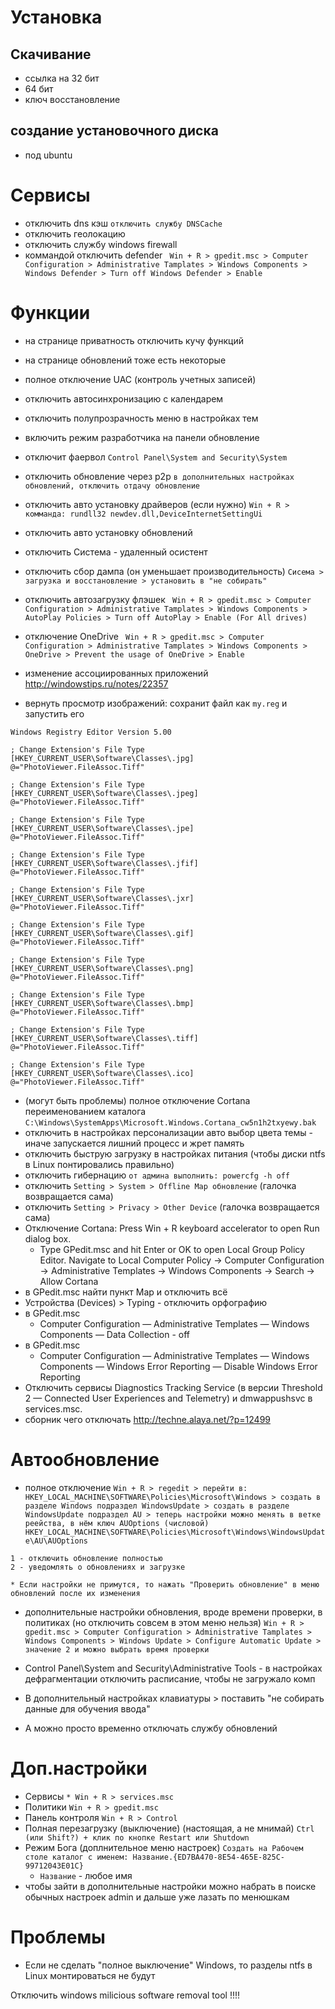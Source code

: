 # Установка

## Скачивание

* ссылка на 32 бит
* 64 бит
* ключ восстановление

## создание установочного диска

* под ubuntu

# Сервисы

* отключить dns кэш
```отключить службу DNSCache```
* отключить геолокацию
* отключить службу windows firewall
* коммандой отключить defender
``` Win + R > gpedit.msc > Computer Configuration > Administrative Tamplates > Windows Components > Windows Defender > Turn off Windows Defender > Enable```

# Функции

* на странице приватность отключить кучу функций
* на странице обновлений тоже есть некоторые
* полное отключение UAC (контроль учетных записей)

* отключить автосинхронизацию с календарем
* отключить полупрозрачность меню в настройках тем
* включить режим разработчика на панели обновление
* отключит фаервол
```Control Panel\System and Security\System```
* отключить обновление через p2p
```в дополнительных настройках обновлений, отключить отдачу обновление```
* отключить авто установку драйверов (если нужно)
```Win + R > комманда: rundll32 newdev.dll,DeviceInternetSettingUi```
* отключить авто установку обновлений
* отключить Система - удаленный осистент
* отключить сбор дампа (он уменьшает производительность)
```Сисема > загрузка и восстановление > установить в "не собирать"```
* отключить автозагрузку флэшек
``` Win + R > gpedit.msc > Computer Configuration > Administrative Tamplates > Windows Components > AutoPlay Policies > Turn off AutoPlay > Enable (For All drives)```
* отключение OneDrive
``` Win + R > gpedit.msc > Computer Configuration > Administrative Tamplates > Windows Components > OneDrive > Prevent the usage of OneDrive > Enable```
* изменение ассоциированных приложений http://windowstips.ru/notes/22357
* вернуть просмотр изображений: сохранит файл как ```my.reg``` и запустить его
```
Windows Registry Editor Version 5.00

; Change Extension's File Type
[HKEY_CURRENT_USER\Software\Classes\.jpg]
@="PhotoViewer.FileAssoc.Tiff"

; Change Extension's File Type
[HKEY_CURRENT_USER\Software\Classes\.jpeg]
@="PhotoViewer.FileAssoc.Tiff"

; Change Extension's File Type
[HKEY_CURRENT_USER\Software\Classes\.jpe]
@="PhotoViewer.FileAssoc.Tiff"

; Change Extension's File Type
[HKEY_CURRENT_USER\Software\Classes\.jfif]
@="PhotoViewer.FileAssoc.Tiff"

; Change Extension's File Type
[HKEY_CURRENT_USER\Software\Classes\.jxr]
@="PhotoViewer.FileAssoc.Tiff"

; Change Extension's File Type
[HKEY_CURRENT_USER\Software\Classes\.gif]
@="PhotoViewer.FileAssoc.Tiff"

; Change Extension's File Type
[HKEY_CURRENT_USER\Software\Classes\.png]
@="PhotoViewer.FileAssoc.Tiff"

; Change Extension's File Type
[HKEY_CURRENT_USER\Software\Classes\.bmp]
@="PhotoViewer.FileAssoc.Tiff"

; Change Extension's File Type
[HKEY_CURRENT_USER\Software\Classes\.tiff]
@="PhotoViewer.FileAssoc.Tiff"

; Change Extension's File Type
[HKEY_CURRENT_USER\Software\Classes\.ico]
@="PhotoViewer.FileAssoc.Tiff"
```
* (могут быть проблемы) полное отключение Cortana переименованием каталога ```C:\Windows\SystemApps\Microsoft.Windows.Cortana_cw5n1h2txyewy.bak```
* отключить в настройках персонализации авто выбор цвета темы - иначе запускается лишний процесс и жрет память
* отключить быструю загрузку в настройках питания (чтобы диски ntfs в Linux понтировались правильно)
* отключить гибернацию ```от админа выполнить: powercfg -h off```
* отключить ```Setting > System > Offline Map обновление``` (галочка возвращается сама)
* отключить ```Setting > Privacy > Other Device``` (галочка возвращается сама)
* Отключение Cortana: Press Win + R keyboard accelerator to open Run dialog box.
	* Type GPedit.msc and hit Enter or OK to open Local Group Policy Editor. Navigate to Local Computer Policy -> Computer Configuration -> Administrative Templates -> Windows Components -> Search -> Allow Cortana
* в GPedit.msc найти пункт Map и отключить всё
* Устройства (Devices) > Typing - отключить орфографию
* в GPedit.msc
	* Computer Configuration — Administrative Templates — Windows Components — Data Collection - off
* в GPedit.msc
	* Computer Configuration — Administrative Templates — Windows Components — Windows Error Reporting — Disable Windows Error Reporting
* Отключить сервисы Diagnostics Tracking Service (в версии Threshold 2 — Connected User Experiences and Telemetry) и dmwappushsvc в services.msc.
* сборник чего отключать http://techne.alaya.net/?p=12499
	
# Автообновление

* полное отключение
```Win + R > regedit > перейти в: HKEY_LOCAL_MACHINE\SOFTWARE\Policies\Microsoft\Windows > создать в разделе Windows подраздел WindowsUpdate > создать в разделе WindowsUpdate подраздел AU > теперь настройки можно менять в ветке реейства, в нём ключ AUOptions (числовой) HKEY_LOCAL_MACHINE\SOFTWARE\Policies\Microsoft\Windows\WindowsUpdate\AU\AUOptions```
```
1 - отключить обновление полностью
2 - уведомлять о обновлениях и загрузке
```
	* Если настройки не примутся, то нажать "Проверить обновление" в меню обновлений после их изменения
* дополнительные настройки обновления, вроде времени проверки, в политиках (но отключить совсем в этом меню нельзя)
```Win + R > gpedit.msc > Computer Configuration > Administrative Tamplates > Windows Components > Windows Update > Configure Automatic Update > значение 2 и можно выбрать время проверки```
* Control Panel\System and Security\Administrative Tools - в настройках дефрагментации отключить расписание, чтобы не загружало комп
* В дополнительный настройках клавиатуры > поставить "не собирать данные для обучения ввода"

* А можно просто временно отключать службу обновлений

# Доп.настройки

* Сервисы ```* Win + R > services.msc```
* Политики ```Win + R > gpedit.msc```
* Панель контроля ```Win + R > Control```
* Полная перезагрузку (выключение) (настоящая, а не мнимай) ```Ctrl (или Shift?) + клик по кнопке Restart или Shutdown```
* Режим Бога (доплнительное меню настроек) ```Создать на Рабочем столе каталог с именем: Название.{ED7BA470-8E54-465E-825C-99712043E01C}```
	* ```Название``` - любое имя
* чтобы зайти в дополнительные настройки можно набрать в поиске обычных настроек admin и дальше уже лазать по менюшкам

# Проблемы

* Если не сделать "полное выключение" Windows, то разделы ntfs в Linux монтироваться не будут


Отключить windows milicious software removal tool !!!!